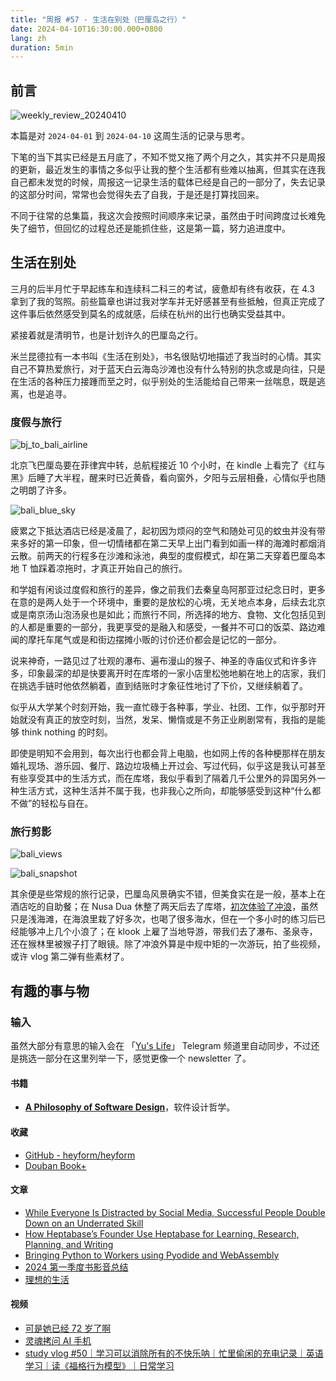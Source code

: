 ```yaml
---
title: "周报 #57 - 生活在别处（巴厘岛之行）"
date: 2024-04-10T16:30:00.000+0800
lang: zh
duration: 5min
---
```




## 前言

![weekly_review_20240410](https://image.pseudoyu.com/images/weekly_review_20240410.png)

本篇是对 `2024-04-01` 到 `2024-04-10` 这周生活的记录与思考。

下笔的当下其实已经是五月底了，不知不觉又拖了两个月之久，其实并不只是周报的更新，最近发生的事情之多似乎让我的整个生活都有些难以抽离，但其实在连我自己都未发觉的时候，周报这一记录生活的载体已经是自己的一部分了，失去记录的这部分时间，常常也会觉得失去了自我，于是还是打算找回来。

不同于往常的总集篇，我这次会按照时间顺序来记录，虽然由于时间跨度过长难免失了细节，但回忆的过程总还是能抓住些，这是第一篇，努力追进度中。

## 生活在别处

三月的后半月忙于早起练车和连续科二科三的考试，疲惫却有终有收获，在 4.3 拿到了我的驾照。前些篇章也讲过我对学车并无好感甚至有些抵触，但真正完成了这件事后依然感受到莫名的成就感，后续在杭州的出行也确实受益其中。

紧接着就是清明节，也是计划许久的巴厘岛之行。

米兰昆德拉有一本书叫《生活在别处》，书名很贴切地描述了我当时的心情。其实自己不算热爱旅行，对于蓝天白云海岛沙滩也没有什么特别的执念或是向往，只是在生活的各种压力接踵而至之时，似乎别处的生活能给自己带来一丝喘息，既是逃离，也是追寻。

### 度假与旅行

![bj_to_bali_airline](https://image.pseudoyu.com/images/bj_to_bali_airline.jpg)

北京飞巴厘岛要在菲律宾中转，总航程接近 10 个小时，在 kindle 上看完了《红与黑》后睡了大半程，醒来时已近黄昏，看向窗外，夕阳与云层相叠，心情似乎也随之明朗了许多。

![bali_blue_sky](https://image.pseudoyu.com/images/bali_blue_sky.jpg)

疲累之下抵达酒店已经是凌晨了，起初因为烦闷的空气和随处可见的蚊虫并没有带来多好的第一印象，但一切情绪都在第二天早上出门看到如画一样的海滩时都烟消云散。前两天的行程多在沙滩和泳池，典型的度假模式，却在第二天穿着巴厘岛本地 T 恤踩着凉拖时，才真正开始自己的旅行。

和学姐有闲谈过度假和旅行的差异，像之前我们去秦皇岛阿那亚过纪念日时，更多在意的是两人处于一个环境中，重要的是放松的心境，无关地点本身，后续去北京或是南京汤山泡汤泉也是如此；而旅行不同，所选择的地方、食物、文化包括见到的人都是重要的一部分，我更享受的是融入和感受，一餐并不可口的饭菜、路边难闻的摩托车尾气或是和街边摆摊小贩的讨价还价都会是记忆的一部分。

说来神奇，一路见过了壮观的瀑布、遍布漫山的猴子、神圣的寺庙仪式和许多许多，印象最深的却是快要离开时在库塔的一家小店里松弛地躺在地上的店家，我们在挑选手链时他依然躺着，直到结账时才象征性地讨了下价，又继续躺着了。

似乎从大学某个时刻开始，我一直忙碌于各种事，学业、社团、工作，似乎那时开始就没有真正的放空时刻，当然，发呆、懒惰或是不务正业刷剧常有，我指的是能够 think nothing 的时刻。

即使是明知不会用到，每次出行也都会背上电脑，也如网上传的各种梗那样在朋友婚礼现场、游乐园、餐厅、路边垃圾桶上开过会、写过代码，似乎这是我认可甚至有些享受其中的生活方式，而在库塔，我似乎看到了隔着几千公里外的异国另外一种生活方式，这种生活并不属于我，也非我心之所向，却能够感受到这种“什么都不做”的轻松与自在。

### 旅行剪影

![bali_views](https://image.pseudoyu.com/images/bali_views.png)

![bali_snapshot](https://image.pseudoyu.com/images/bali_snapshot.png)

其余便是些常规的旅行记录，巴厘岛风景确实不错，但美食实在是一般，基本上在酒店吃的自助餐；在 Nusa Dua 休整了两天后去了库塔，[初次体验了冲浪](https://t.me/pseudoyulife/2849)，虽然只是浅海滩，在海浪里栽了好多次，也喝了很多海水，但在一个多小时的练习后已经能够冲上几个小浪了；在 klook 上雇了当地导游，带我们去了瀑布、圣泉寺，还在猴林里被猴子打了眼镜。除了冲浪外算是中规中矩的一次游玩，拍了些视频，或许 vlog 第二弹有些素材了。

## 有趣的事与物

### 输入

虽然大部分有意思的输入会在 「[Yu's Life](https://t.me/pseudoyulife)」 Telegram 频道里自动同步，不过还是挑选一部分在这里列举一下，感觉更像一个 newsletter 了。

#### 书籍

- [**A Philosophy of Software Design**](https://book.douban.com/subject/30218046/)，软件设计哲学。

#### 收藏

- [GitHub - heyform/heyform](https://github.com/heyform/heyform)
- [Douban Book+](https://doubanbook.plus/)

#### 文章

- [While Everyone Is Distracted by Social Media, Successful People Double Down on an Underrated Skill](https://www.linkedin.com/pulse/while-everyone-distracted-social-media-successful-people-simmons-1e/)
- [How Heptabase’s Founder Use Heptabase for Learning, Research, Planning, and Writing](https://wiki.heptabase.com/how-Heptabases-founder-use-Heptabase-for-learning?lang=zh-Hant)
- [Bringing Python to Workers using Pyodide and WebAssembly](https://blog.cloudflare.com/python-workers)
- [2024 第一季度书影音总结](https://tianxianzi.me/2024/04/01/book_movie_2024_1st_season/)
- [理想的生活](https://island.shaform.com/zh/2020/04/01/hope/)

#### 视频

- [可是她已经 72 岁了啊](https://www.bilibili.com/video/BV13p421y7iv)
- [灵魂拷问 AI 手机](https://www.bilibili.com/video/BV1Nt421n7uX)
- [study vlog #50｜学习可以消除所有的不快乐呐｜忙里偷闲的充电记录｜英语学习｜读《福格行为模型》｜日常学习](https://www.bilibili.com/video/BV1cz421Z7Tj)
